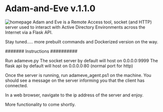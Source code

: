 # Adam-and-Eve v.1.1.0
![homepage](https://github.com/dfirdeferred/Adam-and-Eve/assets/89161895/f7708380-48ee-48e8-b260-e9f0e6db2624)
Adam and Eve is a Remote Access tool, socket (and HTTP) server used to interact with Active Directory Environments across the Internet via a Flask API.

Stay tuned..... more prebuilt commands and Dockerized version on the way.

####### Instructions ##########

Run adameve.py
The socket server by default will host on 0.0.0.0:9999
The flask api by default will host on 0.0.0.0:80  (normal port for http)

Once the server is running, run adameve_agent.ps1 on the machine. You should see a message on the server informing you that the client has connected.

In a web browser, navigate to the ip address of the server and enjoy. 


More functionality to come shortly.

